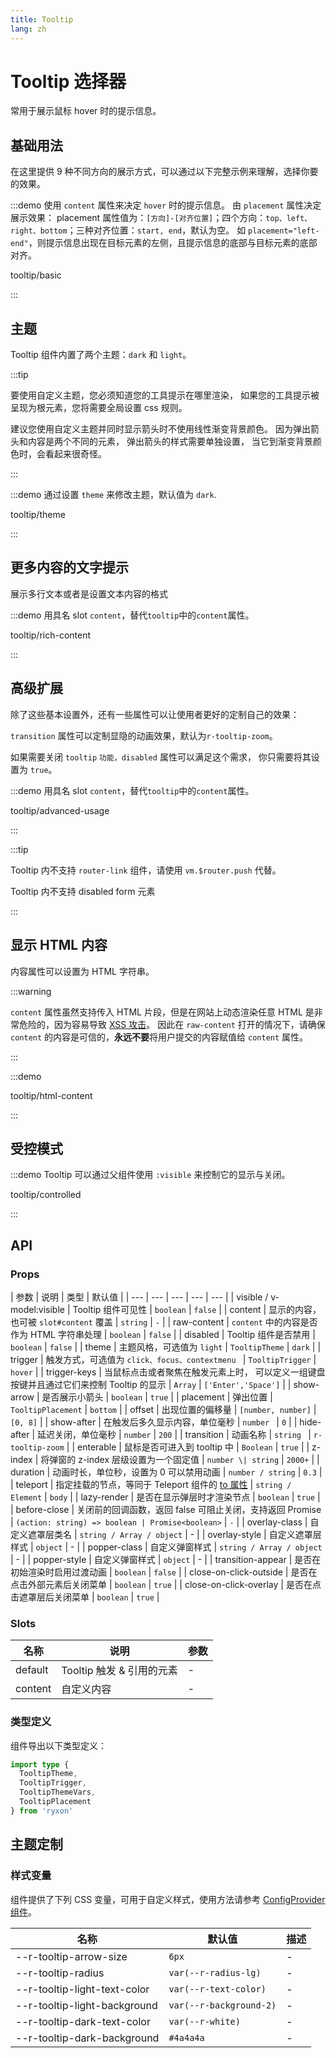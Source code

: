 ```yaml
---
title: Tooltip
lang: zh
---
```


# Tooltip 选择器

常用于展示鼠标 hover 时的提示信息。

## 基础用法

在这里提供 9 种不同方向的展示方式，可以通过以下完整示例来理解，选择你要的效果。

:::demo 使用 `content` 属性来决定 `hover` 时的提示信息。 由 `placement` 属性决定展示效果： placement 属性值为：`[方向]-[对齐位置]`；四个方向：`top、left、right、bottom`；三种对齐位置：`start, end`，默认为空。 如 `placement="left-end"`，则提示信息出现在目标元素的左侧，且提示信息的底部与目标元素的底部对齐。

tooltip/basic

:::

## 主题

Tooltip 组件内置了两个主题：`dark` 和 `light`。

:::tip

要使用自定义主题，您必须知道您的工具提示在哪里渲染， 如果您的工具提示被呈现为根元素，您将需要全局设置 css 规则。

建议您使用自定义主题并同时显示箭头时不使用线性渐变背景颜色。 因为弹出箭头和内容是两个不同的元素， 弹出箭头的样式需要单独设置， 当它到渐变背景颜色时，会看起来很奇怪。

:::

:::demo 通过设置 `theme` 来修改主题，默认值为 `dark`.

tooltip/theme

:::

## 更多内容的文字提示

展示多行文本或者是设置文本内容的格式

:::demo 用具名 slot `content`，替代`tooltip`中的`content`属性。

tooltip/rich-content

:::

## 高级扩展

除了这些基本设置外，还有一些属性可以让使用者更好的定制自己的效果：

`transition` 属性可以定制显隐的动画效果，默认为`r-tooltip-zoom`。

如果需要关闭 `tooltip` `功能，disabled` 属性可以满足这个需求， 你只需要将其设置为 `true`。

:::demo 用具名 slot `content`，替代`tooltip`中的`content`属性。

tooltip/advanced-usage

:::

:::tip

Tooltip 内不支持 `router-link` 组件，请使用 `vm.$router.push` 代替。

Tooltip 内不支持 disabled form 元素

:::

## 显示 HTML 内容

内容属性可以设置为 HTML 字符串。

:::warning

`content` 属性虽然支持传入 HTML 片段，但是在网站上动态渲染任意 HTML 是非常危险的，因为容易导致 [XSS 攻击](https://en.wikipedia.org/wiki/Cross-site_scripting)。 因此在 `raw-content` 打开的情况下，请确保 `content` 的内容是可信的，**永远不要**将用户提交的内容赋值给 `content` 属性。

:::

:::demo

tooltip/html-content

:::

## 受控模式

:::demo Tooltip 可以通过父组件使用 `:visible` 来控制它的显示与关闭。

tooltip/controlled

:::

## API

### Props

| 参数 | 说明 | 类型 | 默认值 |
| --- | --- | --- | --- | --- |
| visible / v-model:visible | Tooltip 组件可见性 | `boolean` | `false` |
| content | 显示的内容，也可被 `slot#content` 覆盖 | `string` | `-` |
| raw-content | `content` 中的内容是否作为 HTML 字符串处理 | `boolean` | `false` |
| disabled | Tooltip 组件是否禁用 | `boolean` | `false` |
| theme | 主题风格，可选值为 `light` | `TooltipTheme` | `dark` |
| trigger | 触发方式，可选值为 `click、focus、contextmenu ` | `TooltipTrigger` | `hover` |
| trigger-keys | 当鼠标点击或者聚焦在触发元素上时， 可以定义一组键盘按键并且通过它们来控制 Tooltip 的显示 | `Array` | `['Enter','Space']` |
| show-arrow | 是否展示小箭头 | `boolean` | `true` |
| placement | 弹出位置 | `TooltipPlacement` | `bottom` |
| offset | 出现位置的偏移量 | `[number, number]` | `[0, 8]` |
| show-after | 在触发后多久显示内容，单位毫秒 | `number ` | `0` |
| hide-after | 延迟关闭，单位毫秒 | `number` | `200` |
| transition | 动画名称 | `string ` | `r-tooltip-zoom` |
| enterable | 鼠标是否可进入到 tooltip 中 | `Boolean` | `true` |
| z-index | 将弹窗的 z-index 层级设置为一个固定值 | `number \| string` | `2000+` |
| duration | 动画时长，单位秒，设置为 0 可以禁用动画 | `number / string` | `0.3` |
| teleport | 指定挂载的节点，等同于 Teleport 组件的 [to 属性](https://v3.cn.vuejs.org/api/built-in-components.html#teleport) | `string / Element` | `body` |
| lazy-render | 是否在显示弹层时才渲染节点 | `boolean` | `true` |
| before-close | 关闭前的回调函数，返回 false 可阻止关闭，支持返回 Promise | `(action: string) => boolean | Promise<boolean>` | `-` |
| overlay-class | 自定义遮罩层类名 | `string / Array / object` | - |
| overlay-style | 自定义遮罩层样式 | `object` | - |
| popper-class | 自定义弹窗样式 | `string / Array / object` | - |
| popper-style | 自定义弹窗样式 | `object` | - |
| transition-appear | 是否在初始渲染时启用过渡动画 | `boolean` | `false` |
| close-on-click-outside | 是否在点击外部元素后关闭菜单 | `boolean` | `true` |
| close-on-click-overlay | 是否在点击遮罩层后关闭菜单 | `boolean` | `true` |

### Slots

| 名称    | 说明                      | 参数 |
| ------- | ------------------------- | ---- |
| default | Tooltip 触发 & 引用的元素 | -    |
| content | 自定义内容                | -    |

### 类型定义

组件导出以下类型定义：

```ts
import type {
  TooltipTheme,
  TooltipTrigger,
  TooltipThemeVars,
  TooltipPlacement
} from 'ryxon'
```

## 主题定制

### 样式变量

组件提供了下列 CSS 变量，可用于自定义样式，使用方法请参考 [ConfigProvider 组件](/zh/component/config-provider.html)。

| 名称                         | 默认值                  | 描述 |
| ---------------------------- | ----------------------- | ---- |
| --r-tooltip-arrow-size       | `6px`                   | -    |
| --r-tooltip-radius           | `var(--r-radius-lg)`    | -    |
| --r-tooltip-light-text-color | `var(--r-text-color)`   | -    |
| --r-tooltip-light-background | `var(--r-background-2)` | -    |
| --r-tooltip-dark-text-color  | `var(--r-white)`        | -    |
| --r-tooltip-dark-background  | `#4a4a4a`               | -    |
